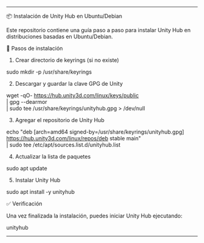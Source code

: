 

---

📦 Instalación de Unity Hub en Ubuntu/Debian

Este repositorio contiene una guía paso a paso para instalar Unity Hub en distribuciones basadas en Ubuntu/Debian.

🔧 Pasos de instalación

1. Crear directorio de keyrings (si no existe)

sudo mkdir -p /usr/share/keyrings

2. Descargar y guardar la clave GPG de Unity

wget -qO- https://hub.unity3d.com/linux/keys/public \
  | gpg --dearmor \
  | sudo tee /usr/share/keyrings/unityhub.gpg > /dev/null

3. Agregar el repositorio de Unity Hub

echo "deb [arch=amd64 signed-by=/usr/share/keyrings/unityhub.gpg] \
https://hub.unity3d.com/linux/repos/deb stable main" \
| sudo tee /etc/apt/sources.list.d/unityhub.list

4. Actualizar la lista de paquetes

sudo apt update

5. Instalar Unity Hub

sudo apt install -y unityhub

✅ Verificación

Una vez finalizada la instalación, puedes iniciar Unity Hub ejecutando:

unityhub


---


